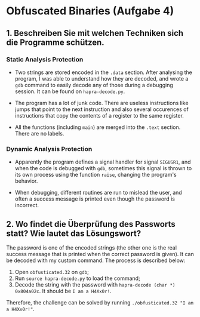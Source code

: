 #   Obfuscated Binaries (Aufgabe 4)

##  1. Beschreiben Sie mit welchen Techniken sich die Programme schützen.

### Static Analysis Protection

* Two strings are stored encoded in the `.data` section. After analysing the program, I was able to understand how they are decoded, and wrote a `gdb` command to easily decode any of those during a debugging session. It can be found on `hapra-decode.py`.

* The program has a lot of junk code. There are useless instructions like jumps that point to the next instruction and also several occurences of instructions that copy the contents of a register to the same register.

* All the functions (including `main`) are merged into the `.text` section. There are no labels.

### Dynamic Analysis Protection

* Apparently the program defines a signal handler for signal `SIGUSR1`, and when the code is debugged with `gdb`, sometimes this signal is thrown to its own process using the function `raise`, changing the program's behavior.

* When debugging, different routines are run to mislead the user, and often a success message is printed even though the password is incorrect.

##  2. Wo findet die Überprüfung des Passworts statt? Wie lautet das Lösungswort?

The password is one of the encoded strings (the other one is the real success message that is printed when the correct password is given). It can be decoded with my custom command. The process is described below:

1. Open `obfusticated.32` on `gdb`;
2. Run `source hapra-decode.py` to load the command;
3. Decode the string with the password with `hapra-decode (char *) 0x804a02c`. It should be `I am a H4Xx0r!`.

Therefore, the challenge can be solved by running `./obfusticated.32 "I am a H4Xx0r!"`.